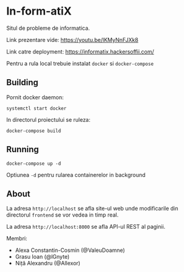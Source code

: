 # In-form-atiX

Situl de probleme de informatica.

Link prezentare vide: https://youtu.be/lKMyNnFJXk8

Link catre deployment: https://informatix.hackersoffii.com/


Pentru a rula local trebuie instalat `docker` si `docker-compose`

## Building
Pornit docker daemon:
```
systemctl start docker
```

In directorul proiectului se ruleza:
```
docker-compose build
```

## Running

```
docker-compose up -d
```
Optiunea `-d` pentru rularea containerelor in background

## About

La adresa `http://localhost` se afla site-ul web unde modificarile din directorul `frontend` se vor vedea in timp real.

La adresa `http://localhost:8000` se afla API-ul REST al paginii.

Membri:
* Alexa Constantin-Cosmin (@ValeuDoamne)
* Grasu Ioan (@lGnyte)
* Niță Alexandru (@Allexor)
